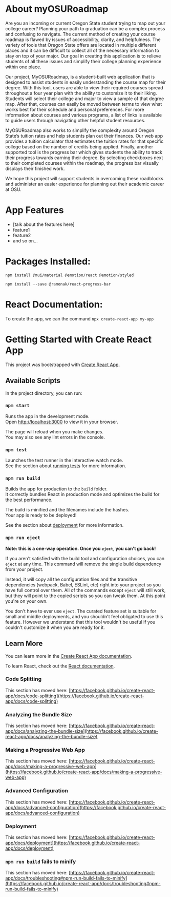 # About myOSURoadmap

Are you an incoming or current Oregon State student trying to map out your college career? Planning your path to graduation can be a complex process and confusing to navigate. The current method of creating your course roadmap is flawed by issues of accessibility, clarity, and helpfulness. The variety of tools that Oregon State offers are located in multiple different places and it can be difficult to collect all of the necessary information to stay on top of your major. Our goal in creating this application is to relieve students of all these issues and simplify their college planning experience within one place.

Our project, MyOSURoadmap, is a student-built web application that is designed to assist students in easily understanding the course map for their degree. With this tool, users are able to view their required courses spread throughout a four year plan with the ability to customize it to their liking. Students will select their college and major to view a sample of that degree map. After that, courses can easily be moved between terms to view what works best for their schedule and personal preferences. For more information about courses and various programs, a list of links is available to guide users through navigating other helpful student resources.

MyOSURoadmap also works to simplify the complexity around Oregon State’s tuition rates and help students plan out their finances. Our web app provides a tuition calculator that estimates the tuition rates for that specific college based on the number of credits being applied. Finally, another supported tool is the progress bar which gives students the ability to track their progress towards earning their degree. By selecting checkboxes next to their completed courses within the roadmap, the progress bar visually displays their finished work.

We hope this project will support students in overcoming these roadblocks and administer an easier experience for planning out their academic career at OSU. 

# App Features

* [talk about the features here]
* feature1
* feature2
* and so on...

# Packages Installed:

`npm install @mui/material @emotion/react @emotion/styled`

`npm install --save @ramonak/react-progress-bar`

# React Documentation:

To create the app, we can the command `npx create-react-app my-app`

# Getting Started with Create React App

This project was bootstrapped with [Create React App](https://github.com/facebook/create-react-app).

## Available Scripts

In the project directory, you can run:

### `npm start`

Runs the app in the development mode.\
Open [http://localhost:3000](http://localhost:3000) to view it in your browser.

The page will reload when you make changes.\
You may also see any lint errors in the console.

### `npm test`

Launches the test runner in the interactive watch mode.\
See the section about [running tests](https://facebook.github.io/create-react-app/docs/running-tests) for more information.

### `npm run build`

Builds the app for production to the `build` folder.\
It correctly bundles React in production mode and optimizes the build for the best performance.

The build is minified and the filenames include the hashes.\
Your app is ready to be deployed!

See the section about [deployment](https://facebook.github.io/create-react-app/docs/deployment) for more information.

### `npm run eject`

**Note: this is a one-way operation. Once you `eject`, you can't go back!**

If you aren't satisfied with the build tool and configuration choices, you can `eject` at any time. This command will remove the single build dependency from your project.

Instead, it will copy all the configuration files and the transitive dependencies (webpack, Babel, ESLint, etc) right into your project so you have full control over them. All of the commands except `eject` will still work, but they will point to the copied scripts so you can tweak them. At this point you're on your own.

You don't have to ever use `eject`. The curated feature set is suitable for small and middle deployments, and you shouldn't feel obligated to use this feature. However we understand that this tool wouldn't be useful if you couldn't customize it when you are ready for it.

## Learn More

You can learn more in the [Create React App documentation](https://facebook.github.io/create-react-app/docs/getting-started).

To learn React, check out the [React documentation](https://reactjs.org/).

### Code Splitting

This section has moved here: [https://facebook.github.io/create-react-app/docs/code-splitting](https://facebook.github.io/create-react-app/docs/code-splitting)

### Analyzing the Bundle Size

This section has moved here: [https://facebook.github.io/create-react-app/docs/analyzing-the-bundle-size](https://facebook.github.io/create-react-app/docs/analyzing-the-bundle-size)

### Making a Progressive Web App

This section has moved here: [https://facebook.github.io/create-react-app/docs/making-a-progressive-web-app](https://facebook.github.io/create-react-app/docs/making-a-progressive-web-app)

### Advanced Configuration

This section has moved here: [https://facebook.github.io/create-react-app/docs/advanced-configuration](https://facebook.github.io/create-react-app/docs/advanced-configuration)

### Deployment

This section has moved here: [https://facebook.github.io/create-react-app/docs/deployment](https://facebook.github.io/create-react-app/docs/deployment)

### `npm run build` fails to minify

This section has moved here: [https://facebook.github.io/create-react-app/docs/troubleshooting#npm-run-build-fails-to-minify](https://facebook.github.io/create-react-app/docs/troubleshooting#npm-run-build-fails-to-minify)
